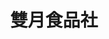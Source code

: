 ---
title: "雙月食品社"
description: "雙月食品社"
layout: shop
keywords:
  - 美食競賽
  - 台灣美食
  - 美食精選
datePublished: "2025-06-30"
dateModified: "2025-07-07"
city: "台北市"
district: "大安區"
address: "分店眾多請自行搜尋"
phone: ""
geo: ""
google_map: "https://www.google.com/maps/search/%E9%9B%99%E6%9C%88%E9%A3%9F%E5%93%81%E7%A4%BE/@25.016225,121.4503917,11.87z?entry=ttu&g_ep=EgoyMDI1MDYyMy4yIKXMDSoASAFQAw%3D%3D"
footinder: "https://footinder.com.tw/%E5%8F%B0%E5%8C%97%E5%B8%82%E5%A4%A7%E5%AE%89%E5%8D%80/32035/"
official: "https://www.moonmoonfood.com/"
award:
  - name: "500盤"
    year: "2024"
    entries:
      - dishes:
          - "蛤蝌燉雞湯"
          - "阿甘剝皮辣椒燉雞腿湯"

---